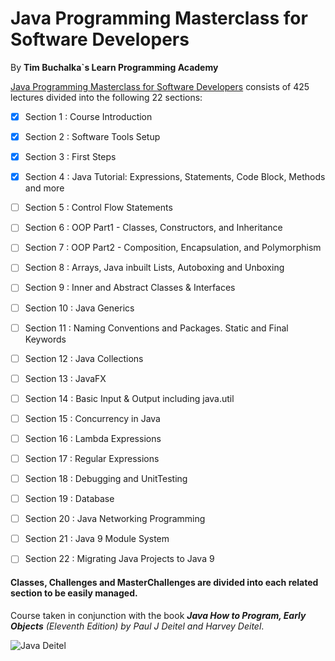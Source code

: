 # Java Programming Masterclass for Software Developers
By **Tim Buchalka`s Learn Programming Academy**

[Java Programming Masterclass for Software Developers](https://www.udemy.com/course/java-the-complete-java-developer-course/)
consists of 425 lectures divided into the following 22 sections:

- [x] Section 1 : Course Introduction

- [x] Section 2 : Software Tools Setup

- [x] Section 3 : First Steps

- [x] Section 4 : Java Tutorial: Expressions, Statements, Code Block, Methods and more

- [ ] Section 5 : Control Flow Statements

- [ ] Section 6 : OOP Part1 - Classes, Constructors, and Inheritance

- [ ] Section 7 : OOP Part2 - Composition, Encapsulation, and Polymorphism

- [ ] Section 8 : Arrays, Java inbuilt Lists, Autoboxing and Unboxing

- [ ] Section 9 : Inner and Abstract Classes & Interfaces

- [ ] Section 10 : Java Generics

- [ ] Section 11 : Naming Conventions and Packages. Static and Final Keywords

- [ ] Section 12 : Java Collections

- [ ] Section 13 : JavaFX

- [ ] Section 14 : Basic Input & Output including java.util

- [ ] Section 15 : Concurrency in Java

- [ ] Section 16 : Lambda Expressions

- [ ] Section 17 : Regular Expressions

- [ ] Section 18 : Debugging and UnitTesting

- [ ] Section 19 : Database

- [ ] Section 20 : Java Networking Programming

- [ ] Section 21 : Java 9 Module System

- [ ] Section 22 : Migrating Java Projects to Java 9


#### Classes, Challenges and MasterChallenges are divided into each related section to be easily managed.

Course taken in conjunction with the book ***Java How to Program, Early Objects*** *(Eleventh Edition) by Paul J Deitel and Harvey Deitel*.

![Java Deitel](https://images-na.ssl-images-amazon.com/images/I/51frYIzwS1L._SX379_BO1,204,203,200_.jpg)
